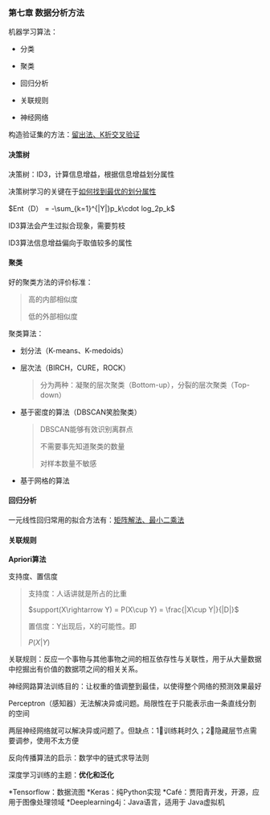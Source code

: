 ### 第七章 数据分析方法

机器学习算法：

* 分类

* 聚类

* 回归分析

* 关联规则

* 神经网络

构造验证集的方法：<u>留出法、K折交叉验证</u>

#### 决策树

决策树：ID3，计算信息增益，根据信息增益划分属性

决策树学习的关键在于<u>如何找到最优的划分属性</u>

$Ent（D） = -\sum_{k=1}^{|Y|}p_k\cdot log_2p_k$

ID3算法会产生过拟合现象，需要剪枝

ID3算法信息增益偏向于取值较多的属性

#### 聚类

好的聚类方法的评价标准：

> 高的内部相似度
> 
> 低的外部相似度

聚类算法：

* 划分法（K-means、K-medoids）

* 层次法（BIRCH，CURE，ROCK）
  
  > 分为两种：凝聚的层次聚类（Bottom-up），分裂的层次聚类（Top-down）

* 基于密度的算法（DBSCAN笑脸聚类）
  
  > DBSCAN能够有效识别离群点
  > 
  > 不需要事先知道聚类的数量
  > 
  > 对样本数量不敏感

* 基于网格的算法

#### 回归分析

一元线性回归常用的拟合方法有：<u>矩阵解法、最小二乘法</u>

#### 关联规则

<strong>Apriori算法</strong>

支持度、置信度

> 支持度：人话讲就是所占的比重
> 
> $support(X\rightarrow Y) = P(X\cup Y) = \frac{|X\cup Y|}{|D|}$
> 
> 置信度：Y出现后，X的可能性。即
> 
> $P(X|Y)$

关联规则：反应一个事物与其他事物之间的<underline>相互依存性与关联性</underline>，用于从大量数据中挖掘出有价值的数据项之间的相关关系。

神经网路算法训练目的：让权重的值调整到最佳，以使得整个网络的预测效果最好

Perceptron（感知器）无法解决异或问题。局限性在于只能表示由一条直线分割的空间

两层神经网络就可以解决异或问题了。但缺点：1⃣️训练耗时久；2⃣️隐藏层节点需要调参，使用不太方便

反向传播算法的启示：数学中的链式求导法则

深度学习训练的主题：<strong>优化和泛化</strong>

*Tensorflow：数据流图
*Keras：纯Python实现
*Café：贾阳青开发，开源，应用于图像处理领域
*Deeplearning4j：Java语言，适用于 Java虚拟机
